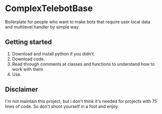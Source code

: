 # ComplexTelebotBase
Boilerplate for people who want to make bots that require user local data and multilevel handler by simple way.

## Getting started
1. Download and install python if you didn't.
2. Download code.
3. Read through comments at classes and functions to understand how to work with them
4. Use.

## Disclaimer
I'm not maintain this project, but i don't think it's needed for projects with 75 lines of code. So don't shoot yourself in a foot and enjoy.